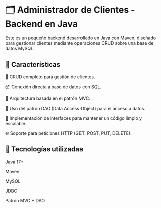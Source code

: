 # 🗂️ Administrador de Clientes - Backend en Java
Este es un pequeño backend desarrollado en Java con Maven, diseñado para gestionar clientes mediante operaciones CRUD sobre una base de datos MySQL.

## 🚀 Características
📌 CRUD completo para gestión de clientes.

📦 Conexión directa a base de datos con SQL.

🧰 Arquitectura basada en el patrón MVC.

📁 Uso del patrón DAO (Data Access Object) para el acceso a datos.

🧼 Implementación de interfaces para mantener un código limpio y escalable.

🌐 Soporte para peticiones HTTP (GET, POST, PUT, DELETE).

## 🧱 Tecnologías utilizadas
Java 17+

Maven

MySQL

JDBC

Patrón MVC + DAO
